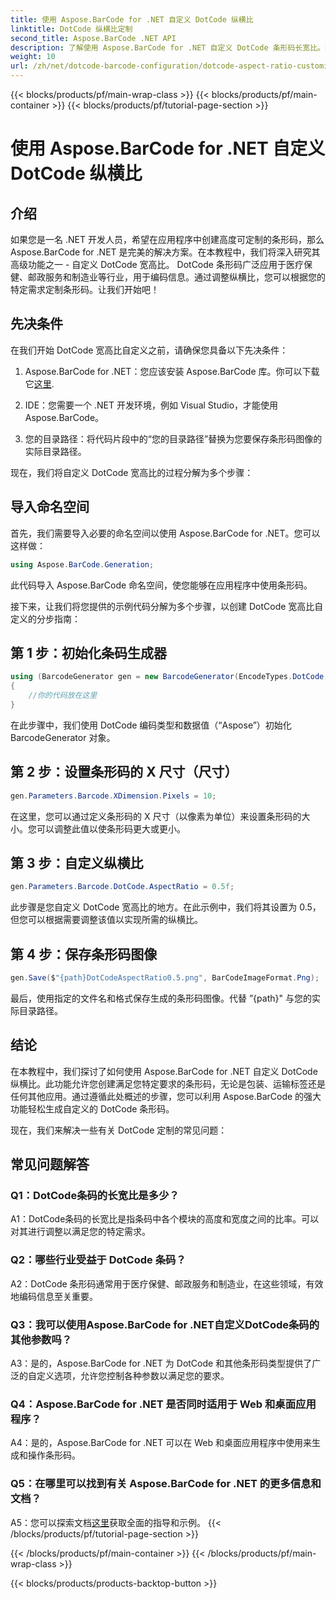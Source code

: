 ```yaml
---
title: 使用 Aspose.BarCode for .NET 自定义 DotCode 纵横比
linktitle: DotCode 纵横比定制
second_title: Aspose.BarCode .NET API
description: 了解使用 Aspose.BarCode for .NET 自定义 DotCode 条形码长宽比。轻松为您的应用创建定制条形码。
weight: 10
url: /zh/net/dotcode-barcode-configuration/dotcode-aspect-ratio-customization/
---
```


{{< blocks/products/pf/main-wrap-class >}}
{{< blocks/products/pf/main-container >}}
{{< blocks/products/pf/tutorial-page-section >}}

# 使用 Aspose.BarCode for .NET 自定义 DotCode 纵横比

## 介绍

如果您是一名 .NET 开发人员，希望在应用程序中创建高度可定制的条形码，那么 Aspose.BarCode for .NET 是完美的解决方案。在本教程中，我们将深入研究其高级功能之一 - 自定义 DotCode 宽高比。 DotCode 条形码广泛应用于医疗保健、邮政服务和制造业等行业，用于编码信息。通过调整纵横比，您可以根据您的特定需求定制条形码。让我们开始吧！

## 先决条件

在我们开始 DotCode 宽高比自定义之前，请确保您具备以下先决条件：

1.  Aspose.BarCode for .NET：您应该安装 Aspose.BarCode 库。你可以下载它[这里](https://releases.aspose.com/barcode/net/).

2. IDE：您需要一个 .NET 开发环境，例如 Visual Studio，才能使用 Aspose.BarCode。

3. 您的目录路径：将代码片段中的“您的目录路径”替换为您要保存条形码图像的实际目录路径。

现在，我们将自定义 DotCode 宽高比的过程分解为多个步骤：

## 导入命名空间

首先，我们需要导入必要的命名空间以使用 Aspose.BarCode for .NET。您可以这样做：

```csharp
using Aspose.BarCode.Generation;
```

此代码导入 Aspose.BarCode 命名空间，使您能够在应用程序中使用条形码。

接下来，让我们将您提供的示例代码分解为多个步骤，以创建 DotCode 宽高比自定义的分步指南：

## 第 1 步：初始化条码生成器

```csharp
using (BarcodeGenerator gen = new BarcodeGenerator(EncodeTypes.DotCode, "Aspose"))
{
    //你的代码放在这里
}
```

在此步骤中，我们使用 DotCode 编码类型和数据值（“Aspose”）初始化 BarcodeGenerator 对象。

## 第 2 步：设置条形码的 X 尺寸（尺寸）

```csharp
gen.Parameters.Barcode.XDimension.Pixels = 10;
```

在这里，您可以通过定义条形码的 X 尺寸（以像素为单位）来设置条形码的大小。您可以调整此值以使条形码更大或更小。

## 第 3 步：自定义纵横比

```csharp
gen.Parameters.Barcode.DotCode.AspectRatio = 0.5f;
```

此步骤是您自定义 DotCode 宽高比的地方。在此示例中，我们将其设置为 0.5，但您可以根据需要调整该值以实现所需的纵横比。

## 第 4 步：保存条形码图像

```csharp
gen.Save($"{path}DotCodeAspectRatio0.5.png", BarCodeImageFormat.Png);
```

最后，使用指定的文件名和格式保存生成的条形码图像。代替 ”{path}" 与您的实际目录路径。

## 结论

在本教程中，我们探讨了如何使用 Aspose.BarCode for .NET 自定义 DotCode 纵横比。此功能允许您创建满足您特定要求的条形码，无论是包装、运输标签还是任何其他应用。通过遵循此处概述的步骤，您可以利用 Aspose.BarCode 的强大功能轻松生成自定义的 DotCode 条形码。

现在，我们来解决一些有关 DotCode 定制的常见问题：

## 常见问题解答

### Q1：DotCode条码的长宽比是多少？

A1：DotCode条码的长宽比是指条码中各个模块的高度和宽度之间的比率。可以对其进行调整以满足您的特定需求。

### Q2：哪些行业受益于 DotCode 条码？

A2：DotCode 条形码通常用于医疗保健、邮政服务和制造业，在这些领域，有效地编码信息至关重要。

### Q3：我可以使用Aspose.BarCode for .NET自定义DotCode条码的其他参数吗？

A3：是的，Aspose.BarCode for .NET 为 DotCode 和其他条形码类型提供了广泛的自定义选项，允许您控制各种参数以满足您的要求。

### Q4：Aspose.BarCode for .NET 是否同时适用于 Web 和桌面应用程序？

A4：是的，Aspose.BarCode for .NET 可以在 Web 和桌面应用程序中使用来生成和操作条形码。

### Q5：在哪里可以找到有关 Aspose.BarCode for .NET 的更多信息和文档？

A5：您可以探索文档[这里](https://reference.aspose.com/barcode/net/)获取全面的指导和示例。
{{< /blocks/products/pf/tutorial-page-section >}}

{{< /blocks/products/pf/main-container >}}
{{< /blocks/products/pf/main-wrap-class >}}

{{< blocks/products/products-backtop-button >}}
